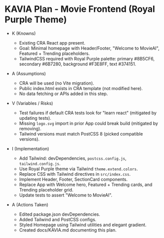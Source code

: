 # KAVIA Plan - Movie Frontend (Royal Purple Theme)

- K (Knowns)
  - Existing CRA React app present.
  - Goal: Minimal homepage with Header/Footer, "Welcome to MovieAI", Featured + Trending placeholders.
  - TailwindCSS required with Royal Purple palette: primary #8B5CF6, secondary #6B7280, background #F3E8FF, text #374151.

- A (Assumptions)
  - CRA will be used (no Vite migration).
  - Public index.html exists in CRA template (not modified here).
  - No data fetching or APIs added in this step.

- V (Variables / Risks)
  - Test failures if default CRA tests look for "learn react" (mitigated by updating tests).
  - Missing `logo.svg` import in prior App could break build (mitigated by removing).
  - Tailwind versions must match PostCSS 8 (picked compatible versions).

- I (Implementation)
  - Add Tailwind: devDependencies, `postcss.config.js`, `tailwind.config.js`.
  - Use Royal Purple theme via Tailwind `theme.extend.colors`.
  - Replace CSS with Tailwind directives in `src/index.css`.
  - Implement Header, Footer, SectionCard components.
  - Replace App with Welcome hero, Featured + Trending cards, and Trending placeholder grid.
  - Update tests to assert "Welcome to MovieAI".

- A (Actions Taken)
  - Edited package.json devDependencies.
  - Added Tailwind and PostCSS configs.
  - Styled Homepage using Tailwind utilities and elegant gradient.
  - Created docs/KAVIA.md documenting this plan.
